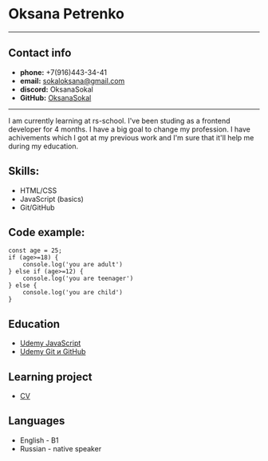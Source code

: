 # Oksana Petrenko
---
## Contact info
* **phone:** +7(916)443-34-41
* **email:** sokaloksana@gmail.com
* **discord:** OksanaSokal
* **GitHub:** [OksanaSokal](https://github.com/OksanaSokal/rsschool-cv)
---
I am currently learning at rs-school. I've been studing as a frontend developer for 4 months. I have a big goal to change my profession. I have achivements which I got at my previous work and I'm sure that it'll help me during my education. 
## Skills:
* HTML/CSS
* JavaScript (basics)
* Git/GitHub 

## Code example:
```
const age = 25;
if (age>=18) {
    console.log('you are adult')
} else if (age>=12) {
    console.log('you are teenager')
} else {
    console.log('you are child')
}
```
## Education
* [Udemy JavaScript](https://www.udemy.com/course/javascript-ru/)
* [Udemy Git и GitHub](https://www.udemy.com/course/git-github-ru/)

## Learning project
* [CV](https://github.com/OksanaSokal/rsschool-cv/blob/gh-pages/cv.md)

## Languages
* English - B1
* Russian - native speaker